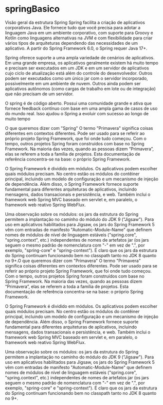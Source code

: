 # springBasico
Visão geral da estrutura Spring
Spring facilita a criação de aplicativos corporativos Java. Ele fornece tudo que você precisa para adotar a linguagem Java em um ambiente corporativo, com suporte para Groovy e Kotlin como linguagens alternativas na JVM e com flexibilidade para criar vários tipos de arquiteturas dependendo das necessidades de um aplicativo. A partir do Spring Framework 6.0, o Spring requer Java 17+.

Spring oferece suporte a uma ampla variedade de cenários de aplicativos. Em uma grande empresa, os aplicativos geralmente existem há muito tempo e precisam ser executados em um JDK e em um servidor de aplicativos cujo ciclo de atualização está além do controle do desenvolvedor. Outros podem ser executados como um único jar com o servidor incorporado, possivelmente em um ambiente de nuvem. Outros ainda podem ser aplicativos autônomos (como cargas de trabalho em lote ou de integração) que não precisam de um servidor.

O spring é de código aberto. Possui uma comunidade grande e ativa que fornece feedback contínuo com base em uma ampla gama de casos de uso do mundo real. Isso ajudou o Spring a evoluir com sucesso ao longo de muito tempo


O que queremos dizer com "Spring"
O termo "Primavera" significa coisas diferentes em contextos diferentes. Pode ser usado para se referir ao próprio projeto Spring Framework, que foi onde tudo começou. Com o tempo, outros projetos Spring foram construídos com base no Spring Framework. Na maioria das vezes, quando as pessoas dizem “Primavera”, elas se referem a toda a família de projetos. Esta documentação de referência concentra-se na base: o próprio Spring Framework.

O Spring Framework é dividido em módulos. Os aplicativos podem escolher quais módulos precisam. No centro estão os módulos do contêiner principal, incluindo um modelo de configuração e um mecanismo de injeção de dependência. Além disso, o Spring Framework fornece suporte fundamental para diferentes arquiteturas de aplicativos, incluindo mensagens, dados transacionais e persistência, e web. Também inclui o framework web Spring MVC baseado em servlet e, em paralelo, o framework web reativo Spring WebFlux.

Uma observação sobre os módulos: os jars da estrutura do Spring permitem a implantação no caminho do módulo do JDK 9 ("Jigsaw"). Para uso em aplicativos habilitados para Jigsaw, os jars do Spring Framework 5 vêm com entradas de manifesto "Automatic-Module-Name" que definem nomes de módulos de nível de linguagem estáveis ("spring.core", "spring.context", etc.) independentes de nomes de artefatos jar (os jars seguem o mesmo padrão de nomenclatura com "-" em vez de ".", por exemplo, "spring-core" e "spring-context"). É claro que os jars da estrutura do Spring continuam funcionando bem no classpath tanto no JDK 8 quanto no 9+.O que queremos dizer com "Primavera"
O termo "Primavera" significa coisas diferentes em contextos diferentes. Pode ser usado para se referir ao próprio projeto Spring Framework, que foi onde tudo começou. Com o tempo, outros projetos Spring foram construídos com base no Spring Framework. Na maioria das vezes, quando as pessoas dizem “Primavera”, elas se referem a toda a família de projetos. Esta documentação de referência concentra-se na base: o próprio Spring Framework.

O Spring Framework é dividido em módulos. Os aplicativos podem escolher quais módulos precisam. No centro estão os módulos do contêiner principal, incluindo um modelo de configuração e um mecanismo de injeção de dependência. Além disso, o Spring Framework fornece suporte fundamental para diferentes arquiteturas de aplicativos, incluindo mensagens, dados transacionais e persistência, e web. Também inclui o framework web Spring MVC baseado em servlet e, em paralelo, o framework web reativo Spring WebFlux.

Uma observação sobre os módulos: os jars da estrutura do Spring permitem a implantação no caminho do módulo do JDK 9 ("Jigsaw"). Para uso em aplicativos habilitados para Jigsaw, os jars do Spring Framework 5 vêm com entradas de manifesto "Automatic-Module-Name" que definem nomes de módulos de nível de linguagem estáveis ("spring.core", "spring.context", etc.) independentes de nomes de artefatos jar (os jars seguem o mesmo padrão de nomenclatura com "-" em vez de ".", por exemplo, "spring-core" e "spring-context"). É claro que os jars da estrutura do Spring continuam funcionando bem no classpath tanto no JDK 8 quanto no 9+.
